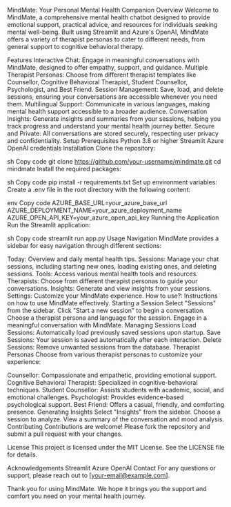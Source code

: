 MindMate: Your Personal Mental Health Companion
Overview
Welcome to MindMate, a comprehensive mental health chatbot designed to provide emotional support, practical advice, and resources for individuals seeking mental well-being. Built using Streamlit and Azure's OpenAI, MindMate offers a variety of therapist personas to cater to different needs, from general support to cognitive behavioral therapy.

Features
Interactive Chat: Engage in meaningful conversations with MindMate, designed to offer empathy, support, and guidance.
Multiple Therapist Personas: Choose from different therapist templates like Counsellor, Cognitive Behavioral Therapist, Student Counsellor, Psychologist, and Best Friend.
Session Management: Save, load, and delete sessions, ensuring your conversations are accessible whenever you need them.
Multilingual Support: Communicate in various languages, making mental health support accessible to a broader audience.
Conversation Insights: Generate insights and summaries from your sessions, helping you track progress and understand your mental health journey better.
Secure and Private: All conversations are stored securely, respecting user privacy and confidentiality.
Setup
Prerequisites
Python 3.8 or higher
Streamlit
Azure OpenAI credentials
Installation
Clone the repository:

sh
Copy code
git clone https://github.com/your-username/mindmate.git
cd mindmate
Install the required packages:

sh
Copy code
pip install -r requirements.txt
Set up environment variables:
Create a .env file in the root directory with the following content:

env
Copy code
AZURE_BASE_URL=your_azure_base_url
AZURE_DEPLOYMENT_NAME=your_azure_deployment_name
AZURE_OPEN_API_KEY=your_azure_open_api_key
Running the Application
Run the Streamlit application:

sh
Copy code
streamlit run app.py
Usage
Navigation
MindMate provides a sidebar for easy navigation through different sections:

Today: Overview and daily mental health tips.
Sessions: Manage your chat sessions, including starting new ones, loading existing ones, and deleting sessions.
Tools: Access various mental health tools and resources.
Therapists: Choose from different therapist personas to guide your conversations.
Insights: Generate and view insights from your sessions.
Settings: Customize your MindMate experience.
How to use?: Instructions on how to use MindMate effectively.
Starting a Session
Select "Sessions" from the sidebar.
Click "Start a new session" to begin a conversation.
Choose a therapist persona and language for the session.
Engage in a meaningful conversation with MindMate.
Managing Sessions
Load Sessions: Automatically load previously saved sessions upon startup.
Save Sessions: Your session is saved automatically after each interaction.
Delete Sessions: Remove unwanted sessions from the database.
Therapist Personas
Choose from various therapist personas to customize your experience:

Counsellor: Compassionate and empathetic, providing emotional support.
Cognitive Behavioral Therapist: Specialized in cognitive-behavioral techniques.
Student Counsellor: Assists students with academic, social, and emotional challenges.
Psychologist: Provides evidence-based psychological support.
Best Friend: Offers a casual, friendly, and comforting presence.
Generating Insights
Select "Insights" from the sidebar.
Choose a session to analyze.
View a summary of the conversation and mood analysis.
Contributing
Contributions are welcome! Please fork the repository and submit a pull request with your changes.

License
This project is licensed under the MIT License. See the LICENSE file for details.

Acknowledgements
Streamlit
Azure OpenAI
Contact
For any questions or support, please reach out to [your-email@example.com].

Thank you for using MindMate. We hope it brings you the support and comfort you need on your mental health journey.
